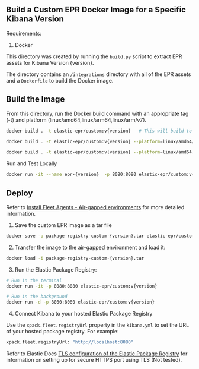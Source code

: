 ## Build a Custom EPR Docker Image for a Specific Kibana Version

Requirements:
1. Docker

This directory was created by running the `build.py` script to extract EPR assets for Kibana Version {version}.

The directory contains an `/integrations` directory with all of the EPR assets and a `Dockerfile` to build the Docker image.

## Build the Image

From this directory, run the Docker build command with an appropriate tag (-t) and platform (linux/amd64,linux/arm64,linux/arm/v7).

```bash
docker build . -t elastic-epr/custom:v{version}   # This will build to your host machine

docker build . -t elastic-epr/custom:v{version} --platform=linux/amd64/v3 # Example of a specific platform

docker build . -t elastic-epr/custom:v{version} --platform=linux/amd64,linux/arm64,linux/arm/v7
```

Run and Test Locally

```bash
docker run -it --name epr-{version}  -p 8080:8080 elastic-epr/custom:v{version}
```

## Deploy

Refer to [Install Fleet Agents - Air-gapped environments](https://www.elastic.co/guide/en/fleet/current/air-gapped.html) for more detailed information.

1. Save the custom EPR image as a tar file

```bash
docker save -o package-registry-custom-{version}.tar elastic-epr/custom:v{version}
```

2. Transfer the image to the air-gapped environment and load it:

```bash
docker load -i package-registry-custom-{version}.tar
```

3. Run the Elastic Package Registry:

```bash
# Run in the terminal
docker run -it -p 8080:8080 elastic-epr/custom:v{version}

# Run in the background
docker run -d -p 8080:8080 elastic-epr/custom:v{version}
```

4. Connect Kibana to your hosted Elastic Package Registry

Use the `xpack.fleet.registryUrl` property in the `kibana.yml` to set the URL of your hosted package registry. For example:

```bash
xpack.fleet.registryUrl: "http://localhost:8080"
```

Refer to Elastic Docs [TLS configuration of the Elastic Package Registry](https://www.elastic.co/guide/en/fleet/current/air-gapped.html#:~:text=configuration%20of%20the%20Elastic-,Package,-Registry) for information on setting up for secure HTTPS port using TLS (Not tested).